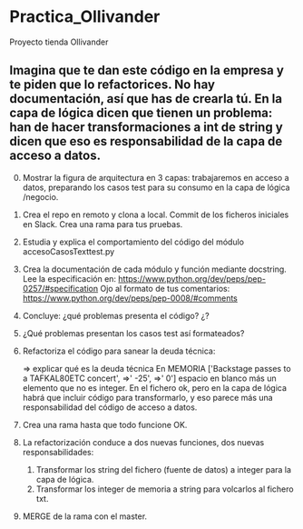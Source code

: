 # Practica_Ollivander
Proyecto tienda Ollivander

Imagina que te dan este código en la empresa y te piden que lo refactorices.
No hay documentación, así que has de crearla tú.
En la capa de lógica dicen que tienen un problema: han de hacer transformaciones a int
de string y dicen que eso es responsabilidad de la capa de acceso a datos.
-------------
0. Mostrar la figura de arquitectura en 3 capas: trabajaremos en acceso a datos,
   preparando los casos test para su consumo en la capa de lógica /negocio.
1. Crea el repo en remoto y clona a local. Commit de los ficheros iniciales en Slack. 
   Crea una rama para tus pruebas.
1. Estudia y explica el comportamiento del código del módulo accesoCasosTexttest.py
2. Crea la documentación de cada módulo y función mediante docstring. Lee la especificación
   en: 
   https://www.python.org/dev/peps/pep-0257/#specification 
   Ojo al formato de tus comentarios:
   https://www.python.org/dev/peps/pep-0008/#comments
2. Concluye: ¿qué problemas presenta el código? 
    ¿?
3. ¿Qué problemas presentan los casos test así formateados?
4. Refactoriza el código para sanear la deuda técnica:
    
    => explicar qué es la deuda técnica
    En MEMORIA
    ['Backstage passes to a TAFKAL80ETC concert', =>' -25', =>' 0']
    espacio en blanco más un elemento que no es integer. En el fichero ok, pero 
    en la capa de lógica habrá que incluir código para transformarlo, y eso
    parece más una responsabilidad del código de acceso a datos. 
5. Crea una rama hasta que todo funcione OK.
6. La refactorización conduce a dos nuevas funciones, dos nuevas responsabilidades:
    1. Transformar los string del fichero (fuente de datos) a integer para la capa de lógica.
    2. Transformar los integer de memoria a string para volcarlos al fichero txt.
7. MERGE de la rama con el master.
